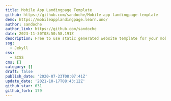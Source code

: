 ```yaml
---
title: Mobile App Landingpage Template
github: https://github.com/sandoche/Mobile-app-landingpage-template
demo: https://mobileapplandingpage.learn.uno/
author: sandoche
author_link: https://github.com/sandoche
date: 2023-11-30T08:50:58.191Z
description: Free to use static generated website template for your mobile app
ssg:
  - Jekyll
css:
  - SCSS
cms: []
category: []
draft: false
publish_date: '2020-07-23T08:07:41Z'
update_date: '2021-10-17T08:43:12Z'
github_star: 631
github_fork: 179
---
```

